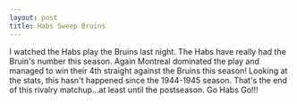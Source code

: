 ```yaml
---
layout: post
title: Habs Sweep Bruins
---
```


I watched the Habs play the Bruins last night. The Habs have really had the Bruin's number this season. Again Montreal dominated
the play and managed to win their 4th straight against the Bruins this season! Looking at the stats, this hasn't happened since the 1944-1945 season. That's the end of this rivalry matchup...at least until the postseason. Go Habs Go!!!
